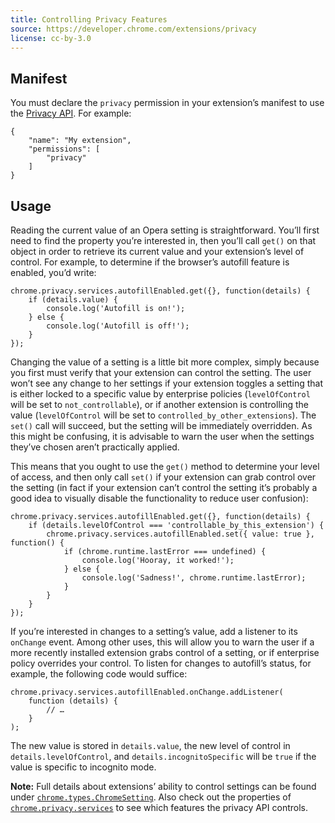 ```yaml
---
title: Controlling Privacy Features
source: https://developer.chrome.com/extensions/privacy
license: cc-by-3.0
---
```


## Manifest

You must declare the `privacy` permission in your extension’s manifest to use the [Privacy API](https://developer.chrome.com/extensions/privacy). For example:

	{
		"name": "My extension",
		"permissions": [
			"privacy"
		]
	}

## Usage

Reading the current value of an Opera setting is straightforward. You’ll first need to find the property you’re interested in, then you’ll call `get()` on that object in order to retrieve its current value and your extension’s level of control. For example, to determine if the browser’s autofill feature is enabled, you’d write:

	chrome.privacy.services.autofillEnabled.get({}, function(details) {
		if (details.value) {
			console.log('Autofill is on!');
		} else {
			console.log('Autofill is off!');
		}
	});

Changing the value of a setting is a little bit more complex, simply because you first must verify that your extension can control the setting. The user won’t see any change to her settings if your extension toggles a setting that is either locked to a specific value by enterprise policies (`levelOfControl` will be set to `not_controllable`), or if another extension is controlling the value (`levelOfControl` will be set to `controlled_by_other_extensions`). The `set()` call will succeed, but the setting will be immediately overridden. As this might be confusing, it is advisable to warn the user when the settings they’ve chosen aren’t practically applied.

This means that you ought to use the `get()` method to determine your level of access, and then only call `set()` if your extension can grab control over the setting (in fact if your extension can’t control the setting it’s probably a good idea to visually disable the functionality to reduce user confusion):

	chrome.privacy.services.autofillEnabled.get({}, function(details) {
		if (details.levelOfControl === 'controllable_by_this_extension') {
			chrome.privacy.services.autofillEnabled.set({ value: true }, function() {
				if (chrome.runtime.lastError === undefined) {
					console.log('Hooray, it worked!');
				} else {
					console.log('Sadness!', chrome.runtime.lastError);
				}
			}
		}
	});

If you’re interested in changes to a setting’s value, add a listener to its `onChange` event. Among other uses, this will allow you to warn the user if a more recently installed extension grabs control of a setting, or if enterprise policy overrides your control. To listen for changes to autofill’s status, for example, the following code would suffice:

	chrome.privacy.services.autofillEnabled.onChange.addListener(
		function (details) {
			// …
		}
	);

The new value is stored in `details.value`, the new level of control in `details.levelOfControl`, and `details.incognitoSpecific` will be `true` if the value is specific to incognito mode.

**Note:** Full details about extensions’ ability to control settings can be found under [`chrome.types.ChromeSetting`](https://developer.chrome.com/extensions/types#type-ChromeSetting). Also check out the properties of [`chrome.privacy.services`](https://developer.chrome.com/extensions/privacy#property-services) to see which features the privacy API controls.
